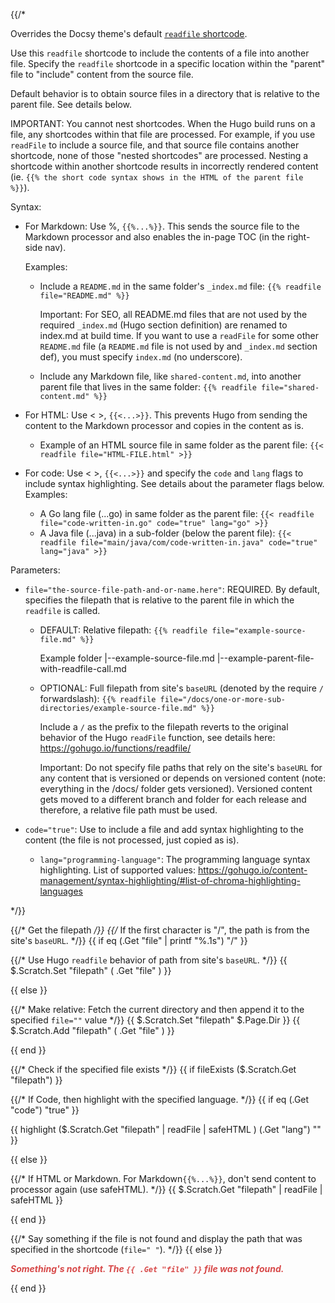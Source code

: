 {{/*

Overrides the Docsy theme's default
[`readfile` shortcode](https://github.com/google/docsy/blob/master/layouts/shortcodes/readfile.md).


Use this `readfile` shortcode to include the contents of a file into another file.
Specify the `readfile` shortcode in a specific location within the "parent"
file to "include" content from the source file.

Default behavior is to obtain source files in a directory that is relative to
the parent file. See details below.

IMPORTANT: You cannot nest shortcodes. When the Hugo build runs on a file,
any shortcodes within that file are processed. For example, if you use `readFile`
to include a source file, and that source file contains another shortcode,
none of those "nested shortcodes" are processed. Nesting a shortcode within another
shortcode results in incorrectly rendered content
(ie. `{{% the short code syntax shows in the HTML of the parent file %}}`).

Syntax:
* For Markdown: Use %, `{{%...%}}`. This sends the source file to the Markdown
  processor and also enables the in-page TOC (in the right-side nav).

  Examples:
  * Include a `README.md` in the same folder's `_index.md` file:
    `{{% readfile file="README.md" %}}`

    Important: For SEO, all README.md files that are not used by the required
    `_index.md` (Hugo section definition) are renamed to index.md at build time.
    If you want to use a `readFile` for some other `README.md` file
    (a `README.md` file is not used by and `_index.md` section def),
    you must specify `index.md` (no underscore).

  * Include any Markdown file, like `shared-content.md`, into another
    parent file that lives in the same folder:
    `{{% readfile file="shared-content.md" %}}`

* For HTML: Use < >, `{{<...>}}`. This prevents Hugo from sending the content to
  the Markdown processor and copies in the content as is.

  * Example of an HTML source file in same folder as the parent file:
    `{{< readfile file="HTML-FILE.html" >}}`

* For code: Use < >, `{{<...>}}` and specify the `code` and `lang` flags to include
  syntax highlighting. See details about the parameter flags below.
  Examples:
  * A Go lang file (...go) in same folder as the parent file:
    `{{< readfile file="code-written-in.go" code="true" lang="go" >}}`
  * A Java file (...java) in a sub-folder (below the parent file):
    `{{< readfile file="main/java/com/code-written-in.java" code="true" lang="java" >}}`

Parameters:
* `file="the-source-file-path-and-or-name.here"`: REQUIRED. By default,
  specifies the filepath that is relative to the parent file in which the `readfile` is called.
  * DEFAULT: Relative filepath:
    `{{% readfile file="example-source-file.md" %}}`

    Example folder
      |--example-source-file.md
      |--example-parent-file-with-readfile-call.md

  * OPTIONAL: Full filepath from site's `baseURL` (denoted by the require `/` forwardslash):
    `{{% readfile file="/docs/one-or-more-sub-directories/example-source-file.md" %}}`

    Include a `/` as the prefix to the filepath reverts to the original behavior
    of the Hugo `readFile` function, see details here:
    https://gohugo.io/functions/readfile/

    Important: Do not specify file paths that rely on the site's `baseURL`
    for any content that is versioned or depends on versioned content
    (note: everything in the /docs/ folder gets versioned).
    Versioned content gets moved to a different branch and folder for each
    release and therefore, a relative file path must be used.

* `code="true"`: Use to include a file and add syntax highlighting to the content
  (the file is not processed, just copied as is).

  * `lang="programming-language"`: The programming language syntax highlighting.
    List of supported values:
    https://gohugo.io/content-management/syntax-highlighting/#list-of-chroma-highlighting-languages

*/}}

{{/* Get the filepath */}}
{{/* If the first character is "/", the path is from the site's `baseURL`. */}}
{{ if eq (.Get "file" | printf "%.1s") "/" }}

{{/* Use Hugo `readfile` behavior of path from site's `baseURL`. */}}
{{ $.Scratch.Set "filepath" ( .Get "file" ) }}

{{ else }}

{{/* Make relative: Fetch the current directory and then append it to the specified `file=""` value */}}
{{ $.Scratch.Set "filepath" $.Page.Dir }}
{{ $.Scratch.Add "filepath" ( .Get "file" ) }}

{{ end }}


{{/* Check if the specified file exists */}}
{{ if fileExists ($.Scratch.Get "filepath") }}

{{/* If Code, then highlight with the specified language. */}}
{{ if eq (.Get "code") "true" }}

{{ highlight ($.Scratch.Get "filepath" | readFile | safeHTML ) (.Get "lang") "" }}

{{ else }}

{{/* If HTML or Markdown. For Markdown`{{%...%}}`,  don't send content to processor again (use safeHTML). */}}
{{ $.Scratch.Get "filepath" | readFile | safeHTML }}

{{ end }}

{{/* Say something if the file is not found and display the path that was specified in the shortcode (`file=" "`). */}}
{{ else }}

<p style="color: #D74848"><b><i>Something's not right. The <code>{{ .Get "file" }}</code> file was not found.</i></b></p>

{{ end }}
